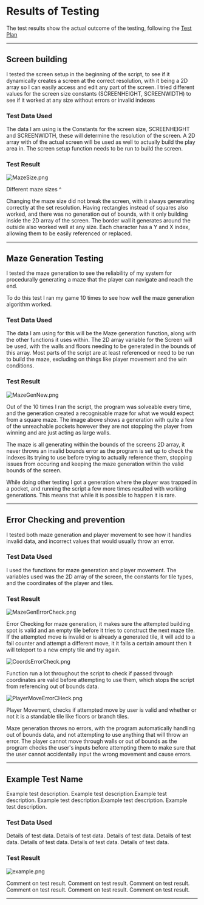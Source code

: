 # Results of Testing

The test results show the actual outcome of the testing, following the [Test Plan](test-plan.md)

---

## Screen building

I tested the screen setup in the beginning of the script, to see if it dynamically creates a screen at the correct resolution, with it being a 2D array so I can easily access and edit any part of the screen. I tried different values for the screen size constants (SCREENHEIGHT, SCREENWIDTH) to see if it worked at any size without errors or invalid indexes

### Test Data Used

The data I am using is the Constants for the screen size, SCREENHEIGHT and SCREENWIDTH, these will determine the resolution of the screen. A 2D array with of the actual screen will be used as well to actually build the play area in. The screen setup function needs to be run to build the screen.


### Test Result

![MazeSize.png](screenshots/MazeSize.png)

Different maze sizes ^

Changing the maze size did not break the screen, with it always generating correctly at the set resolution. Having rectangles instead of squares also worked, and there was no generation out of bounds, with it only building inside the 2D array of the screen. The border wall it generates around the outside also worked well at any size. Each character has a Y and X index, allowing them to be easily referenced or replaced.

---

## Maze Generation Testing

I tested the maze generation to see the reliability of my system for procedurally generating a maze that the player can navigate and reach the end.

To do this test I ran my game 10 times to see how well the maze generation algorithm worked.


### Test Data Used

The data I am using for this will be the Maze generation function, along with the other functions it uses within. The 2D array variable for the Screen will be used, with the walls and floors needing to be generated in the bounds of this array. Most parts of the script are at least referenced or need to be run to build the maze, excluding on things like player movement and the win conditions.

### Test Result

![MazeGenNew.png](screenshots/MazeGenNew.png)

Out of the 10 times I ran the script, the program was solveable every time, and the generation created a recognisable maze for what we would expect from a square maze. The image above shows a generation with quite a few of the unreachable pockets however they are not stopping the player from winning and are just acting as large walls.

The maze is all generating within the bounds of the screens 2D array, it never throws an invalid bounds error as the program is set up to check the indexes its trying to use before trying to actually reference them, stopping issues from occuring and keeping the maze generation within the valid bounds of the screen.

While doing other testing I got a generation where the player was trapped in a pocket, and running the script a few more times resulted with working generations. This means that while it is possible to happen it is rare.

---

## Error Checking and prevention

I tested both maze generation and player movement to see how it handles invalid data, and incorrect values that would usually throw an error.

### Test Data Used

I used the functions for maze generation and player movement. The variables used was the 2D array of the screen, the constants for tile types, and the coordinates of the player and tiles.

### Test Result

![MazeGenErrorCheck.png](screenshots/MazeGenErrorCheck.png)

Error Checking for maze generation, it makes sure the attempted building spot is valid and an empty tile before it tries to construct the next maze tile. If the attempted move is invalid or is already a generated tile, it will add to a fail counter and attempt a different move, it it fails a certain amount then it will teleport to a new empty tile and try again.

![CoordsErrorCheck.png](screenshots/CoordsErrorCheck.png)

Function run a lot throughout the script to check if passed through coordinates are valid before attempting to use them, which stops the script from referencing out of bounds data.

![PlayerMoveErrorCHeck.png](screenshots/PlayerMoveErrorCHeck.png)

Player Movement, checks if attempted move by user is valid and whether or not it is a standable tile like floors or branch tiles.



Maze generation throws no errors, with the program automatically handling out of bounds data, and not attempting to use anything that will throw an error. The player cannot move through walls or out of bounds as the program checks the user's inputs before attempting them to make sure that the user cannot accidentally input the wrong movement and cause errors.

---

## Example Test Name

Example test description. Example test description.Example test description. Example test description.Example test description. Example test description.

### Test Data Used

Details of test data. Details of test data. Details of test data. Details of test data. Details of test data. Details of test data. Details of test data.

### Test Result

![example.png](screenshots/example.png)

Comment on test result. Comment on test result. Comment on test result. Comment on test result. Comment on test result. Comment on test result.

---
